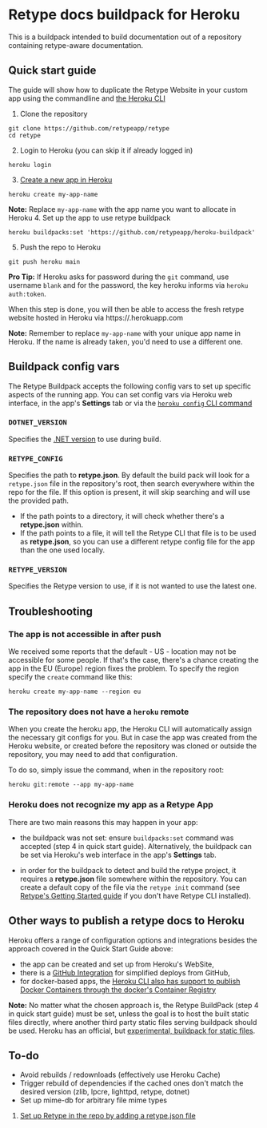 # Retype docs buildpack for Heroku

This is a buildpack intended to build documentation out of a repository containing retype-aware documentation.

## Quick start guide

The guide will show how to duplicate the Retype Website in your custom app using the commandline and [the Heroku CLI](https://devcenter.heroku.com/articles/heroku-command-line)

1. Clone the repository
```
git clone https://github.com/retypeapp/retype
cd retype
```

2. Login to Heroku (you can skip it if already logged in)
```
heroku login
```

3. [Create a new app in Heroku](https://dashboard.heroku.com/new-app)
```
heroku create my-app-name
```

**Note:** Replace `my-app-name` with the app name you want to allocate in Heroku
4. Set up the app to use retype buildpack
```
heroku buildpacks:set 'https://github.com/retypeapp/heroku-buildpack'
```

5. Push the repo to Heroku

```
git push heroku main
```

**Pro Tip:** If Heroku asks for password during the `git` command, use username `blank` and for the password, the key heroku informs via `heroku auth:token`.

When this step is done, you will then be able to access the fresh retype website hosted in Heroku via https://_<my-app-name>_.herokuapp.com

**Note:** Remember to replace `my-app-name` with your unique app name in Heroku. If the name is already taken, you'd need to use a different one.

## Buildpack config vars

The Retype Buildpack accepts the following config vars to set up specific aspects of the running app. You can set config vars via Heroku web interface, in the app's **Settings** tab or via the [`heroku config` CLI command](https://devcenter.heroku.com/articles/heroku-cli-commands#heroku-config)

### `DOTNET_VERSION`

Specifies the [.NET version](https://dotnet.microsoft.com/) to use during build.

### `RETYPE_CONFIG`

Specifies the path to **retype.json**. By default the build pack will look for a `retype.json` file in the repository's root, then search everywhere within the repo for the file. If this option is present, it will skip searching and will use the provided path.

- If the path points to a directory, it will check whether there's a **retype.json** within.
- If the path points to a file, it will tell the Retype CLI that file is to be used as **retype.json**, so you can use a different retype config file for the app than the one used locally.

### `RETYPE_VERSION`

Specifies the Retype version to use, if it is not wanted to use the latest one.

## Troubleshooting

### The app is not accessible in after push

We received some reports that the default - US - location may not be accessible for some people. If that's the case, there's a chance creating the app in the EU (Europe) region fixes the problem. To specify the region specify the `create` command like this:

```
heroku create my-app-name --region eu
```

### The repository does not have a `heroku` remote

When you create the heroku app, the Heroku CLI will automatically assign the necessary git configs for you. But in case the app was created from the Heroku website, or created before the repository was cloned or outside the repository, you may need to add that configuration.

To do so, simply issue the command, when in the repository root:

```
heroku git:remote --app my-app-name
```

### Heroku does not recognize my app as a Retype App

There are two main reasons this may happen in your app:

- the buildpack was not set: ensure `buildpacks:set` command was accepted (step 4 in quick start guide). Alternatively, the buildpack can be set via Heroku's web interface in the app's **Settings** tab.

- in order for the buildpack to detect and build the retype project, it requires a **retype.json** file somewhere within the repository. You can create a default copy of the file via the `retype init` command (see [Retype's Getting Started guide](https://retype.com/guides/getting-started/) if you don't have Retype CLI installed).

## Other ways to publish a retype docs to Heroku

Heroku offers a range of configuration options and integrations besides the approach covered in the Quick Start Guide above:

- the app can be created and set up from Heroku's WebSite,
- there is a [GitHub Integration](https://devcenter.heroku.com/articles/github-integration) for simplified deploys from GitHub,
- for docker-based apps, the [Heroku CLI also has support to publish Docker Containers through the docker's Container Registry](https://devcenter.heroku.com/articles/container-registry-and-runtime)

**Note:** No matter what the chosen approach is, the Retype BuildPack (step 4 in quick start guide) must be set, unless the goal is to host the built static files directly, where another third party static files serving buildpack should be used. Heroku has an official, but [experimental, buildpack for static files](https://elements.heroku.com/buildpacks/heroku/heroku-buildpack-static).

## To-do

- Avoid rebuilds / redownloads (effectively use Heroku Cache)
- Trigger rebuild of dependencies if the cached ones don't match the desired version (zlib, lpcre, lighttpd, retype, dotnet)
- Set up mime-db for arbitrary file mime types

1. [Set up Retype in the repo by adding a retype.json file](https://retype.com/configuration/project/)